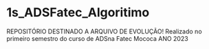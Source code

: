# 1s_ADSFatec_Algoritimo

REPOSITÓRIO DESTINADO A ARQUIVO DE EVOLUÇÃO!
Realizado no primeiro semestro do curso de ADSna Fatec Mococa ANO 2023
